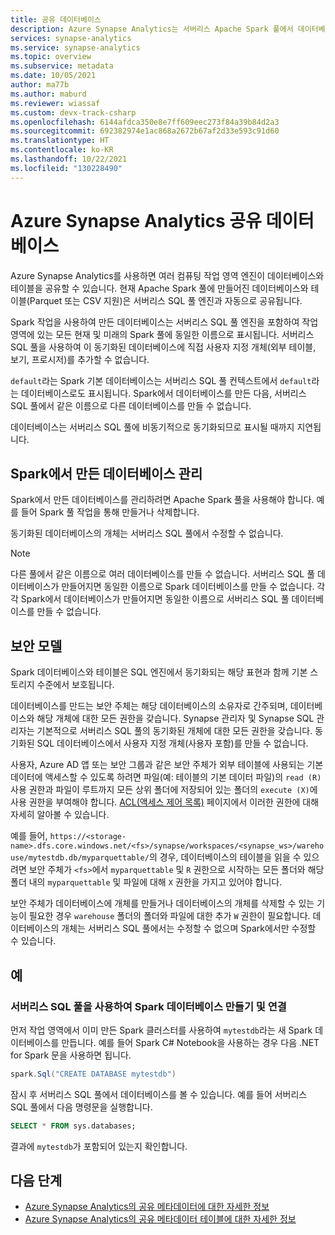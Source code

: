 ```yaml
---
title: 공유 데이터베이스
description: Azure Synapse Analytics는 서버리스 Apache Spark 풀에서 데이터베이스를 만들면 서버리스 SQL 풀 및 SQL 풀 엔진에서 액세스할 수 있는 공유 메타데이터 모델을 제공합니다.
services: synapse-analytics
ms.service: synapse-analytics
ms.topic: overview
ms.subservice: metadata
ms.date: 10/05/2021
author: ma77b
ms.author: maburd
ms.reviewer: wiassaf
ms.custom: devx-track-csharp
ms.openlocfilehash: 6144afdca350e8e7ff609eec273f84a39b84d2a3
ms.sourcegitcommit: 692382974e1ac868a2672b67af2d33e593c91d60
ms.translationtype: HT
ms.contentlocale: ko-KR
ms.lasthandoff: 10/22/2021
ms.locfileid: "130228490"
---
```

# <a name="azure-synapse-analytics-shared-database"></a>Azure Synapse Analytics 공유 데이터베이스

Azure Synapse Analytics를 사용하면 여러 컴퓨팅 작업 영역 엔진이 데이터베이스와 테이블을 공유할 수 있습니다. 현재 Apache Spark 풀에 만들어진 데이터베이스와 테이블(Parquet 또는 CSV 지원)은 서버리스 SQL 풀 엔진과 자동으로 공유됩니다.

Spark 작업을 사용하여 만든 데이터베이스는 서버리스 SQL 풀 엔진을 포함하여 작업 영역에 있는 모든 현재 및 미래의 Spark 풀에 동일한 이름으로 표시됩니다. 서버리스 SQL 풀을 사용하여 이 동기화된 데이터베이스에 직접 사용자 지정 개체(외부 테이블, 보기, 프로시저)를 추가할 수 없습니다.

`default`라는 Spark 기본 데이터베이스는 서버리스 SQL 풀 컨텍스트에서 `default`라는 데이터베이스로도 표시됩니다. Spark에서 데이터베이스를 만든 다음, 서버리스 SQL 풀에서 같은 이름으로 다른 데이터베이스를 만들 수 없습니다.

데이터베이스는 서버리스 SQL 풀에 비동기적으로 동기화되므로 표시될 때까지 지연됩니다.

## <a name="manage-a-spark-created-database"></a>Spark에서 만든 데이터베이스 관리

Spark에서 만든 데이터베이스를 관리하려면 Apache Spark 풀을 사용해야 합니다. 예를 들어 Spark 풀 작업을 통해 만들거나 삭제합니다.

동기화된 데이터베이스의 개체는 서버리스 SQL 풀에서 수정할 수 없습니다.

>[!NOTE]
>다른 풀에서 같은 이름으로 여러 데이터베이스를 만들 수 없습니다. 서버리스 SQL 풀 데이터베이스가 만들어지면 동일한 이름으로 Spark 데이터베이스를 만들 수 없습니다. 각각 Spark에서 데이터베이스가 만들어지면 동일한 이름으로 서버리스 SQL 풀 데이터베이스를 만들 수 없습니다.

## <a name="security-model"></a>보안 모델

Spark 데이터베이스와 테이블은 SQL 엔진에서 동기화되는 해당 표현과 함께 기본 스토리지 수준에서 보호됩니다.

데이터베이스를 만드는 보안 주체는 해당 데이터베이스의 소유자로 간주되며, 데이터베이스와 해당 개체에 대한 모든 권한을 갖습니다. Synapse 관리자 및 Synapse SQL 관리자는 기본적으로 서버리스 SQL 풀의 동기화된 개체에 대한 모든 권한을 갖습니다. 동기화된 SQL 데이터베이스에서 사용자 지정 개체(사용자 포함)를 만들 수 없습니다. 

사용자, Azure AD 앱 또는 보안 그룹과 같은 보안 주체가 외부 테이블에 사용되는 기본 데이터에 액세스할 수 있도록 하려면 파일(예: 테이블의 기본 데이터 파일)의 `read (R)` 사용 권한과 파일이 루트까지 모든 상위 폴더에 저장되어 있는 폴더의 `execute (X)`에 사용 권한을 부여해야 합니다. [ACL(액세스 제어 목록)](../../storage/blobs/data-lake-storage-access-control.md) 페이지에서 이러한 권한에 대해 자세히 알아볼 수 있습니다. 

예를 들어, `https://<storage-name>.dfs.core.windows.net/<fs>/synapse/workspaces/<synapse_ws>/warehouse/mytestdb.db/myparquettable/`의 경우, 데이터베이스의 테이블을 읽을 수 있으려면 보안 주체가 `<fs>`에서 `myparquettable` 및 `R` 권한으로 시작하는 모든 폴더와 해당 폴더 내의 `myparquettable` 및 파일에 대해 `X` 권한을 가지고 있어야 합니다.

보안 주체가 데이터베이스에 개체를 만들거나 데이터베이스의 개체를 삭제할 수 있는 기능이 필요한 경우 `warehouse` 폴더의 폴더와 파일에 대한 추가 `W` 권한이 필요합니다. 데이터베이스의 개체는 서버리스 SQL 풀에서는 수정할 수 없으며 Spark에서만 수정할 수 있습니다.

## <a name="examples"></a>예

### <a name="create-and-connect-to-spark-database-with-serverless-sql-pool"></a>서버리스 SQL 풀을 사용하여 Spark 데이터베이스 만들기 및 연결

먼저 작업 영역에서 이미 만든 Spark 클러스터를 사용하여 `mytestdb`라는 새 Spark 데이터베이스를 만듭니다. 예를 들어 Spark C# Notebook을 사용하는 경우 다음 .NET for Spark 문을 사용하면 됩니다.

```csharp
spark.Sql("CREATE DATABASE mytestdb")
```

잠시 후 서버리스 SQL 풀에서 데이터베이스를 볼 수 있습니다. 예를 들어 서버리스 SQL 풀에서 다음 명령문을 실행합니다.

```sql
SELECT * FROM sys.databases;
```

결과에 `mytestdb`가 포함되어 있는지 확인합니다.

## <a name="next-steps"></a>다음 단계

- [Azure Synapse Analytics의 공유 메타데이터에 대한 자세한 정보](overview.md)
- [Azure Synapse Analytics의 공유 메타데이터 테이블에 대한 자세한 정보](table.md)